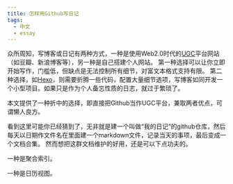 ```yaml
---
title: 怎样用Github写日记
tags:
  - 中文
  - essay
---
```



众所周知，写博客或日记有两种方式，一种是使用Web2.0时代的[UGC](https://zh.wikipedia.org/wiki/用户生成内容)平台网站（如豆瓣、新浪博客等），另一种是自己搭建个人网站。
第一种选择可以让你立即开始写作，门槛低，但缺点是无法控制所有细节，对富文本格式支持有限。
第二种选择，如[Hexo](https://hexo.io/zh-cn/)，则需要折腾一些代码，配置大量细节选项，写博客如同开发一个小型项目。如果只是作为个人备忘性质的日志，就过于繁琐了。

本文提供了一种折中的选择，即直接把Github当作UGC平台，兼取两者优点，可谓懒人良方。

<!-- more -->

看到这里可能你已经猜到了，无非就是建一个叫做“我的日记”的github仓库，然后每天以日期作文件名在里面建一个markdown文件，记录当天的事项，最后变成一个文档合集。
然而想把这群文档维护的好用，还是可以下点功夫的。

一种是聚合索引。

一种是日历视图。
